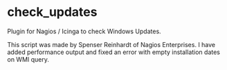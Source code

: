 # check_updates
Plugin for Nagios / Icinga to check Windows Updates.

This script was made by Spenser Reinhardt of Nagios Enterprises. I have added performance output and fixed an error with empty installation dates on WMI query.
